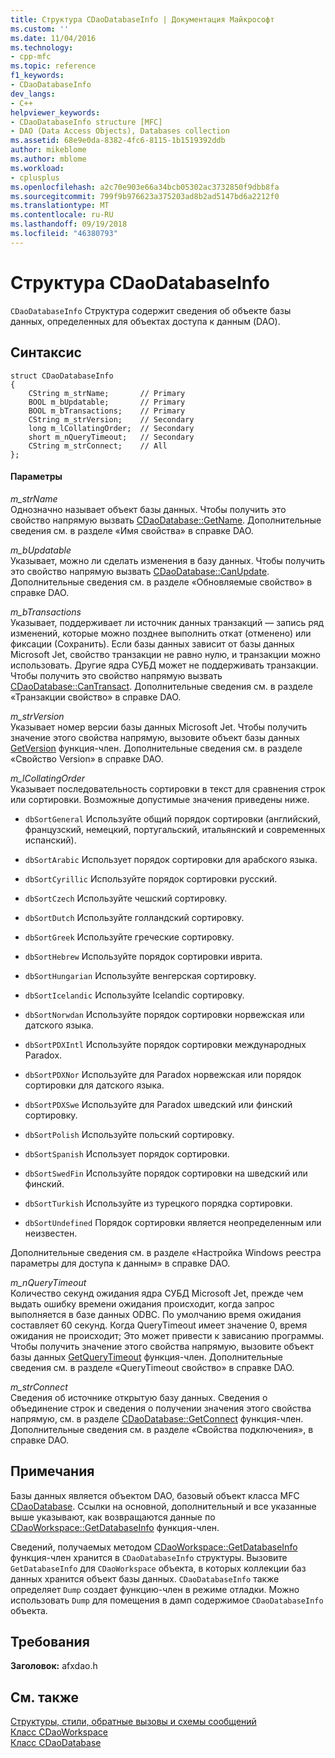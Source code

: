 ```yaml
---
title: Структура CDaoDatabaseInfo | Документация Майкрософт
ms.custom: ''
ms.date: 11/04/2016
ms.technology:
- cpp-mfc
ms.topic: reference
f1_keywords:
- CDaoDatabaseInfo
dev_langs:
- C++
helpviewer_keywords:
- CDaoDatabaseInfo structure [MFC]
- DAO (Data Access Objects), Databases collection
ms.assetid: 68e9e0da-8382-4fc6-8115-1b1519392ddb
author: mikeblome
ms.author: mblome
ms.workload:
- cplusplus
ms.openlocfilehash: a2c70e903e66a34bcb05302ac3732850f9dbb8fa
ms.sourcegitcommit: 799f9b976623a375203ad8b2ad5147bd6a2212f0
ms.translationtype: MT
ms.contentlocale: ru-RU
ms.lasthandoff: 09/19/2018
ms.locfileid: "46380793"
---
```

# <a name="cdaodatabaseinfo-structure"></a>Структура CDaoDatabaseInfo

`CDaoDatabaseInfo` Структура содержит сведения об объекте базы данных, определенных для объектах доступа к данным (DAO).

## <a name="syntax"></a>Синтаксис

```
struct CDaoDatabaseInfo
{
    CString m_strName;       // Primary
    BOOL m_bUpdatable;       // Primary
    BOOL m_bTransactions;    // Primary
    CString m_strVersion;    // Secondary
    long m_lCollatingOrder;  // Secondary
    short m_nQueryTimeout;   // Secondary
    CString m_strConnect;    // All
};
```

#### <a name="parameters"></a>Параметры

*m_strName*<br/>
Однозначно называет объект базы данных. Чтобы получить это свойство напрямую вызвать [CDaoDatabase::GetName](../../mfc/reference/cdaodatabase-class.md#getname). Дополнительные сведения см. в разделе «Имя свойства» в справке DAO.

*m_bUpdatable*<br/>
Указывает, можно ли сделать изменения в базу данных. Чтобы получить это свойство напрямую вызвать [CDaoDatabase::CanUpdate](../../mfc/reference/cdaodatabase-class.md#canupdate). Дополнительные сведения см. в разделе «Обновляемые свойство» в справке DAO.

*m_bTransactions*<br/>
Указывает, поддерживает ли источник данных транзакций — запись ряд изменений, которые можно позднее выполнить откат (отменено) или фиксации (Сохранить). Если базы данных зависит от базы данных Microsoft Jet, свойство транзакции не равно нулю, и транзакции можно использовать. Другие ядра СУБД может не поддерживать транзакции. Чтобы получить это свойство напрямую вызвать [CDaoDatabase::CanTransact](../../mfc/reference/cdaodatabase-class.md#cantransact). Дополнительные сведения см. в разделе «Транзакции свойство» в справке DAO.

*m_strVersion*<br/>
Указывает номер версии базы данных Microsoft Jet. Чтобы получить значение этого свойства напрямую, вызовите объект базы данных [GetVersion](../../mfc/reference/cdaodatabase-class.md#getversion) функция-член. Дополнительные сведения см. в разделе «Свойство Version» в справке DAO.

*m_lCollatingOrder*<br/>
Указывает последовательность сортировки в текст для сравнения строк или сортировки. Возможные допустимые значения приведены ниже.

- `dbSortGeneral` Используйте общий порядок сортировки (английский, французский, немецкий, португальский, итальянский и современных испанский).

- `dbSortArabic` Использует порядок сортировки для арабского языка.

- `dbSortCyrillic` Используйте порядок сортировки русский.

- `dbSortCzech` Используйте чешский сортировку.

- `dbSortDutch` Используйте голландский сортировку.

- `dbSortGreek` Используйте греческие сортировку.

- `dbSortHebrew` Используйте порядок сортировки иврита.

- `dbSortHungarian` Используйте венгерская сортировку.

- `dbSortIcelandic` Используйте Icelandic сортировку.

- `dbSortNorwdan` Используйте порядок сортировки норвежская или датского языка.

- `dbSortPDXIntl` Используйте порядок сортировки международных Paradox.

- `dbSortPDXNor` Используйте для Paradox норвежская или порядок сортировки для датского языка.

- `dbSortPDXSwe` Используйте для Paradox шведский или финский сортировку.

- `dbSortPolish` Используйте польский сортировку.

- `dbSortSpanish` Использует порядок сортировки.

- `dbSortSwedFin` Используйте порядок сортировки на шведский или финский.

- `dbSortTurkish` Используйте из турецкого порядка сортировки.

- `dbSortUndefined` Порядок сортировки является неопределенным или неизвестен.

Дополнительные сведения см. в разделе «Настройка Windows реестра параметры для доступа к данным» в справке DAO.

*m_nQueryTimeout*<br/>
Количество секунд ожидания ядра СУБД Microsoft Jet, прежде чем выдать ошибку времени ожидания происходит, когда запрос выполняется в базе данных ODBC. По умолчанию время ожидания составляет 60 секунд. Когда QueryTimeout имеет значение 0, время ожидания не происходит; Это может привести к зависанию программы. Чтобы получить значение этого свойства напрямую, вызовите объект базы данных [GetQueryTimeout](../../mfc/reference/cdaodatabase-class.md#getquerytimeout) функция-член. Дополнительные сведения см. в разделе «QueryTimeout свойство» в справке DAO.

*m_strConnect*<br/>
Сведения об источнике открытую базу данных. Сведения о объединение строк и сведения о получении значения этого свойства напрямую, см. в разделе [CDaoDatabase::GetConnect](../../mfc/reference/cdaodatabase-class.md#getconnect) функция-член. Дополнительные сведения см. в разделе «Свойства подключения», в справке DAO.

## <a name="remarks"></a>Примечания

Базы данных является объектом DAO, базовый объект класса MFC [CDaoDatabase](../../mfc/reference/cdaodatabase-class.md). Ссылки на основной, дополнительный и все указанные выше указывают, как возвращаются данные по [CDaoWorkspace::GetDatabaseInfo](../../mfc/reference/cdaoworkspace-class.md#getdatabaseinfo) функция-член.

Сведений, получаемых методом [CDaoWorkspace::GetDatabaseInfo](../../mfc/reference/cdaoworkspace-class.md#getdatabaseinfo) функция-член хранится в `CDaoDatabaseInfo` структуры. Вызовите `GetDatabaseInfo` для `CDaoWorkspace` объекта, в которых коллекции баз данных хранится объект базы данных. `CDaoDatabaseInfo` также определяет `Dump` создает функцию-член в режиме отладки. Можно использовать `Dump` для помещения в дамп содержимое `CDaoDatabaseInfo` объекта.

## <a name="requirements"></a>Требования

**Заголовок:** afxdao.h

## <a name="see-also"></a>См. также

[Структуры, стили, обратные вызовы и схемы сообщений](../../mfc/reference/structures-styles-callbacks-and-message-maps.md)<br/>
[Класс CDaoWorkspace](../../mfc/reference/cdaoworkspace-class.md)<br/>
[Класс CDaoDatabase](../../mfc/reference/cdaodatabase-class.md)
